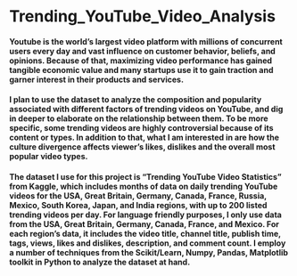 # Trending_YouTube_Video_Analysis

#### Youtube is the world’s largest video platform with millions of concurrent users every day and vast influence on customer behavior, beliefs, and opinions. Because of that, maximizing video performance has gained tangible economic value and many startups use it to gain traction and garner interest in their products and services.
#### I plan to use the dataset to analyze the composition and popularity associated with different factors of trending videos on YouTube, and dig in deeper to elaborate on the relationship between them. To be more specific, some trending videos are highly controversial because of its content or types. In addition to that, what I am interested in are how the culture divergence affects viewer’s likes, dislikes and the overall most popular video types. 
#### The dataset I use for this project is “Trending YouTube Video Statistics” from Kaggle, which includes months of data on daily trending YouTube videos for the USA, Great Britain, Germany, Canada, France, Russia, Mexico, South Korea, Japan, and India regions, with up to 200 listed trending videos per day. For language friendly purposes, I only use data from the USA, Great Britain, Germany, Canada, France, and Mexico.  For each region’s data, it includes the video title, channel title, publish time, tags, views, likes and dislikes, description, and comment count. I employ a number of techniques from the Scikit/Learn, Numpy, Pandas, Matplotlib toolkit in Python to analyze the dataset at hand.
